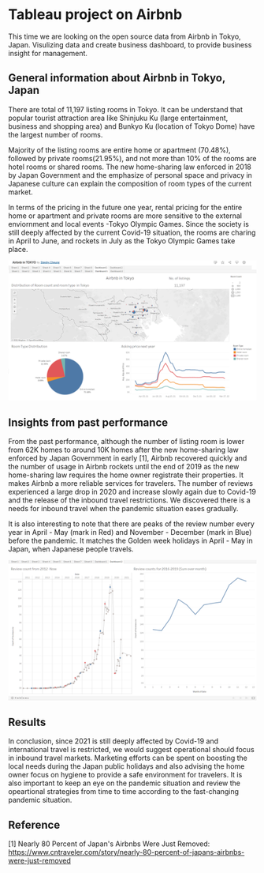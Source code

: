 # Tableau project on Airbnb

This time we are looking on the open source data from Airbnb in Tokyo, Japan. Visulizing data and create business dashboard, to provide business insight for management. 

## General information about Airbnb in Tokyo, Japan

There are total of 11,197 listing rooms in Tokyo. It can be understand that popular tourist attraction area like Shinjuku Ku (large entertainment, business and shopping area) and Bunkyo Ku (location of Tokyo Dome) have the largest number of rooms. 

Majority of the listing rooms are entire home or apartment (70.48%), followed by private rooms(21.95%), and not more than 10% of the rooms are hotel rooms or shared rooms. The new home-sharing law enforced in 2018 by Japan Government and the emphasize of personal space and privacy in Japanese culture can explain the composition of room types of the current market. 

In terms of the pricing in the future one year, rental pricing for the entire home or apartment and private rooms are more sensitive to the external enviornment and local events -Tokyo Olympic Games. 
Since the society is still deeply affected by the current Covid-19 situation, the rooms are charing in April to June, and rockets in July as the Tokyo Olympic Games take place. 

<img src="Airbnb_in_Japan\Tableau01.png" width="1000">

## Insights from past performance

From the past performance, although the number of listing room is lower from 62K homes to around 10K homes after the new home-sharing law enforced by Japan Government in early [1], Airbnb recovered quickly and the number of usage in Airbnb rockets until the end of 2019 as the new home-sharing law requires the home owner registrate their properties. It makes Airbnb a more reliable services for travelers. The number of reviews experienced a large drop in 2020 and increase slowly again due to Covid-19 and the release of the inbound travel restrictions. We discovered there is a needs for inbound travel when the pandemic situation eases gradually. 

It is also interesting to note that there are peaks of the review number every year in April - May (mark in Red) and November - December (mark in Blue) before the pandemic. It matches the Golden week holidays in April - May in Japan, when Japanese people travels. 

<img src="Airbnb_in_Japan\Tableau02.png" width="1000">

## Results 
In conclusion, since 2021 is still deeply affected by Covid-19 and international travel is restricted, we would suggest operational should focus in inbound travel markets. Marketing efforts can be spent on boosting the local needs during the Japan public holidays and also advising the home owner focus on hygiene to provide a safe environment for travelers. It is also important to keep an eye on the pandemic situation and review the opeartional strategies from time to time according to the fast-changing pandemic situation.

## Reference
[1] Nearly 80 Percent of Japan's Airbnbs Were Just Removed: 
https://www.cntraveler.com/story/nearly-80-percent-of-japans-airbnbs-were-just-removed
